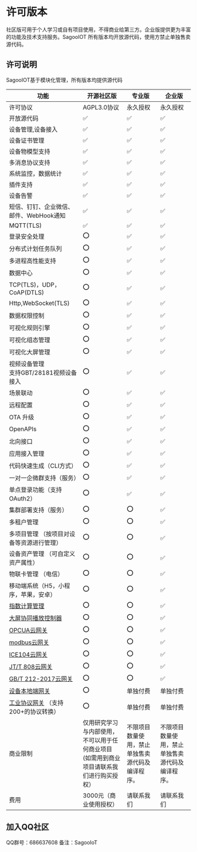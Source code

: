# 许可版本

社区版可用于个人学习或自有项目使用，不得商业给第三方。企业版提供更为丰富的功能及技术支持服务。SagooIOT 所有版本均开放源代码，使用方禁止单独售卖源代码。

## 许可说明

SagooIOT基于模块化管理，所有版本均提供源代码

| 功能                                                 | 开源社区版                                               | 专业版                    | 企业版                      |
|----------------------------------------------------|-----------------------------------------------------|------------------------|--------------------------|
| 许可协议                                               | AGPL3.0协议                                           | 永久授权	                  | 永久授权	                    |
| 开放源代码                                              | ✅                                                   | ✅                      | ✅                        |
| 设备管理,设备接入                                          | ✅                                                   | ✅                      | ✅                        |
| 设备证书管理                                             | ✅                                                   | ✅                      | ✅                        |
| 设备物模型支持                                            | ✅                                                   | ✅                      | ✅                        |
| 多消息协议支持                                            | ✅                                                   | ✅                      | ✅                        |
| 系统监控，数据统计                                          | ✅                                                   | ✅                      | ✅                        |
| 插件支持                                               | ✅                                                   | ✅                      | ✅                        |
| 设备告警                                               | ✅                                                   | ✅                      | ✅                        |
| 短信、钉钉、企业微信、邮件、WebHook通知                            | ✅                                                   | ✅                      | ✅                        |
| MQTT(TLS)                                          | ✅                                                   | ✅                      | ✅                        |
| 登录安全处理                                             |  ⭕                                                  | ✅                      | ✅                        |
| 分布式计划任务队列                                          | ⭕                                                   | ✅                      | ✅                        |
| 多进程高性能支持                                           | ⭕                                                   | ✅                      | ✅                        |
| 数据中心                                               | ⭕                                                   | ✅                      | ✅                        |
| TCP(TLS)，UDP，CoAP(DTLS)                            | ⭕                                                   | ✅                      | ✅                        |
| Http,WebSocket(TLS)                                | ⭕                                                   | ✅                      | ✅                        |
| 数据权限控制                                             | ⭕                                                   | ✅                      | ✅                        |
| 可视化规则引擎                                            | ⭕                                                   | ✅                      | ✅                        |
| 可视化组态管理                                            | ⭕                                                   | ✅                      | ✅                        |
| 可视化大屏管理                                            | ⭕                                                   | ✅                      | ✅                        |
| 视频设备管理<br/>支持GBT/28181视频设备接入                       | ⭕                                                   | ✅                      | ✅                        |
| 场景联动                                               | ⭕                                                   | ✅                      | ✅                        |
| 远程配置                                               | ⭕                                                   | ✅                      | ✅                        |
| OTA 升级                                             | ⭕                                                   | ✅                      | ✅                        |
| OpenAPIs                                           | ⭕                                                   | ✅                      | ✅                        |
| 北向接口                                               | ⭕                                                   | ✅                      | ✅                        |
| 应用接入管理                                             | ⭕                                                   |  ✅                       | ✅                        |
| 代码快速生成（CLI方式）                                      | ⭕                                                   | ✅                      | ✅                        |
| 一对一企微群支持（服务）                                       | ⭕                                                   | ✅                      | ✅                        |
| 单点登录功能（支持OAuth2）                                   | ⭕                                                   | ✅                       | ✅                        |
| 集群部署支持（服务）                                         | ⭕                                                   | ⭕                       | ✅                        |
| 多租户管理                                              | ⭕                                                   | ⭕                      | ✅                        |
| 多项目管理 （按项目对设备等资源进行管理）                              | ⭕                                                   | ⭕                      | ✅                        |
| 设备资产管理 （可自定义资产属性）                                  | ⭕                                                   | ⭕                      | ✅                        |
| 物联卡管理 （电信）                                         | ⭕                                                   | ⭕                      | ✅                        |
| 移动端系统（H5，小程序，苹果，安卓）                                | ⭕                                                   | ⭕                      | ✅                        |
| [指数计算管理](/docs/企业版/totalIndex/)                    | ⭕                                                   | ⭕                      | ✅                        |
| [大屏协同播放控制器](/docs/企业版/lsc/)                        | ⭕                                                   | ⭕                      | ✅                        |
| [OPCUA云网关](/docs/企业版/gateway/opcua)                | ⭕                                                   | ⭕                      | ✅                        |
| [modbus云网关](/docs/企业版/gateway/modbus)              | ⭕                                                   | ⭕                      | ✅                        |
| [ICE104云网关](/docs/企业版/gateway/ice104/)             | ⭕                                                   | ⭕                      | ✅                        |
| [JT/T 808云网关](/docs/企业版/gateway/jt808)             | ⭕                                                   | ⭕                      | ✅                        |
| [GB/T 212-2017云网关](/docs/企业版/gateway/gbt212)       | ⭕                                                   | ⭕                      | ✅                        |
| [设备本地端网关](/docs/企业版/gateway/gw)                    | ⭕                                                   | 单独付费                   | 单独付费                     |
| [工业协议网关](/docs/企业版/gateway/industry) （支持200+的协议转换） | ⭕                                                   | 单独付费                   | 单独付费                     |
| 商业限制                                               | 仅用研究学习与内部使用，不可以用于任何商业项目 <br />(如需用到商业项目请联系我们进行购买授权） | 不限项目数量使用，禁止单独售卖源代码及编译程序。 | 不限项目数量使用，禁止单独售卖源代码及编译程序。 |
| 费用                                                 | 3000元（商业使用授权）                                       | 请联系我们                  | 请联系我们                    |


## 加入QQ社区
QQ群号：686637608
备注：SagooIoT


